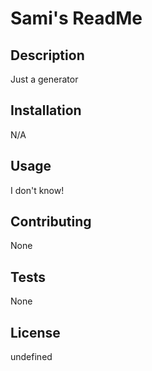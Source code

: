 # Sami's ReadMe

## Description
Just a generator

## Installation
N/A

## Usage
I don't know!

## Contributing
None

## Tests
None

## License
undefined